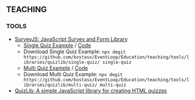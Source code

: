 ## TEACHING

### TOOLS

- [SurveyJS: JavaScript Survey and Form Library](https://github.com/surveyjs/survey-library)
    - [Single Quiz Example](https://eventloop.gr/Education/teaching/tools/libraries/quizlib/single-quiz/) / [Code](https://github.com/kostasx/EventLoop/tree/master/Education/teaching/tools/libraries/quizlib/single-quiz)
    - Download Single Quiz Example: `npx degit https://github.com/kostasx/EventLoop/Education/teaching/tools/libraries/quizlib/single-quiz/ single-quiz`
    - [Multi Quiz Example](https://eventloop.gr/Education/teaching/tools/libraries/quizlib/multi-quiz/index.html) / [Code](https://github.com/kostasx/EventLoop/tree/master/Education/teaching/tools/libraries/quizlib/multi-quiz)
    - Download Multi Quiz Example: `npx degit https://github.com/kostasx/EventLoop/Education/teaching/tools/libraries/quizlib/multi-quiz/ multi-quiz`
- [QuizLib: A simple JavaScript library for creating HTML quizzes](https://github.com/ALPSquid/quizlib)
